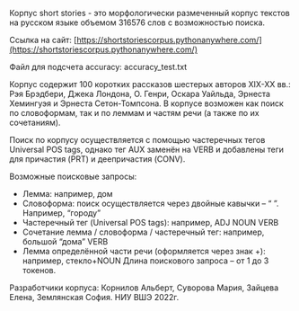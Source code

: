 Корпус short stories - это морфологически размеченный корпус текстов на русском языке объемом 316576 слов с возможностью поиска.

Ссылка на сайт: [https://shortstoriescorpus.pythonanywhere.com/](https://shortstoriescorpus.pythonanywhere.com/)

Файл для подсчета accuracy: accuracy_test.txt

Корпус содержит 100 коротких рассказов шестерых авторов XIX-XX вв.: Рэя Брэдбери, Джека Лондона, О. Генри, Оскара Уайльда, Эрнеста Хемингуэя и Эрнеста Сетон-Томпсона.
В корпусе возможен как поиск по словоформам, так и по леммам и частям речи (а также по их сочетаниям). 

Поиск по корпусу осуществляется с помощью частеречных тегов Universal POS tags, однако тег AUX заменён на VERB и добавлены теги для причастия (PRT) и деепричастия (CONV). 

Возможные поисковые запросы:
- Лемма: например, дом
- Словоформа: поиск осуществляется через двойные кавычки – “ ”. Например, “городу”
- Частеречный тег (Universal POS tags): например, ADJ NOUN VERB
- Сочетание лемма / словоформа / частеречный тег: например, большой “дома” VERB
- Лемма определённой части речи (оформляется через знак +): например, стекло+NOUN
Длина поискового запроса – от 1 до 3 токенов.

Разработчики корпуса: Корнилов Альберт, Суворова Мария, Зайцева Елена, Землянская София. 
НИУ ВШЭ 2022г.
